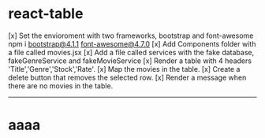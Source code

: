 # react-table


[x] Set the envioroment with two frameworks, bootstrap and font-awesome
      npm i bootstrap@4.1.1 font-awesome@4.7.0
[x] Add Components folder with a file called movies.jsx
[x] Add a file called services with the fake database, fakeGenreService and fakeMovieService
[x] Render a table with 4 headers 'Title','Genre','Stock','Rate'.
[x] Map the movies in the table.
[x] Create a delete button that removes the selected row.
[x] Render a message when there are no movies in the table.

---
     
 <h1>aaaa </h1> 
